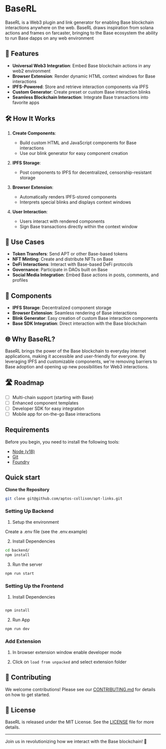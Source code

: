 # BaseRL

BaseRL is a Web3 plugin and link generator for enabling Base blockchain interactions anywhere on the web. BaseRL draws inspiration from solana actions and frames on farcaster, bringing to the Base ecosystem the ability to run Base dapps on any web environment

## 🌟 Features

- **Universal Web3 Integration**: Embed Base blockchain actions in any web2 environment
- **Browser Extension**: Render dynamic HTML context windows for Base interactions
- **IPFS-Powered**: Store and retrieve interaction components via IPFS
- **Custom Generator**: Create preset or custom Base interaction blinks
- **Seamless Blockchain Interaction**: Integrate Base transactions into favorite apps

## 🛠️ How It Works

1. **Create Components**:

   - Build custom HTML and JavaScript components for Base interactions
   - Use our blink generator for easy component creation

2. **IPFS Storage**:

   - Post components to IPFS for decentralized, censorship-resistant storage

3. **Browser Extension**:

   - Automatically renders IPFS-stored components
   - Interprets special blinks and displays context windows

4. **User Interaction**:
   - Users interact with rendered components
   - Sign Base transactions directly within the context window

## 🚀 Use Cases

- **Token Transfers**: Send APT or other Base-based tokens
- **NFT Minting**: Create and distribute NFTs on Base
- **DeFi Interactions**: Interact with Base-based DeFi protocols
- **Governance**: Participate in DAOs built on Base
- **Social Media Integration**: Embed Base actions in posts, comments, and profiles

## 🧩 Components

- **IPFS Storage**: Decentralized component storage
- **Browser Extension**: Seamless rendering of Base interactions
- **Blink Generator**: Easy creation of custom Base interaction components
- **Base SDK Integration**: Direct interaction with the Base blockchain

## 🌐 Why BaseRL?

BaseRL brings the power of the Base blockchain to everyday internet applications, making it accessible and user-friendly for everyone. By leveraging IPFS and customizable components, we're removing barriers to Base adoption and opening up new possibilities for Web3 interactions.

## 🛣️ Roadmap

- [ ] Multi-chain support (starting with Base)
- [ ] Enhanced component templates
- [ ] Developer SDK for easy integration
- [ ] Mobile app for on-the-go Base interactions

## Requirements

Before you begin, you need to install the following tools:

- [Node (v18)](https://nodejs.org/en/download/)
- [Git](https://git-scm.com/downloads)
- [Foundry](https://book.getfoundry.sh/getting-started/installation)

## Quick start

**Clone the Repository**

```bash
git clone git@github.com/aptos-collison/apt-links.git
```

### Setting Up Backend

1. Setup the environment

Create a .env file (see the .env.example)

2. Install Dependencies

```bash
cd backend/
npm install
```

3. Run the server

```bash
npm run start
```

### Setting Up the Frontend

1. Install Dependencies

```bash

npm install

```

2. Run App

```bash
npm run dev
```

### Add Extension

1. In browser extension window enable developer mode

2. Click on `load from unpacked` and select extension folder


## 🤝 Contributing

We welcome contributions! Please see our [CONTRIBUTING.md](CONTRIBUTING.md) for details on how to get started.

## 📄 License

BaseRL is released under the MIT License. See the [LICENSE](LICENSE) file for more details.

---

Join us in revolutionizing how we interact with the Base blockchain! 🚀
